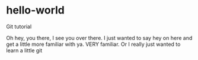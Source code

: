 # hello-world
Git tutorial

Oh hey, you there, I see you over there. I just wanted to say hey on here and get a little more familiar with ya. VERY familiar. Or I really just wanted to learn a little git
